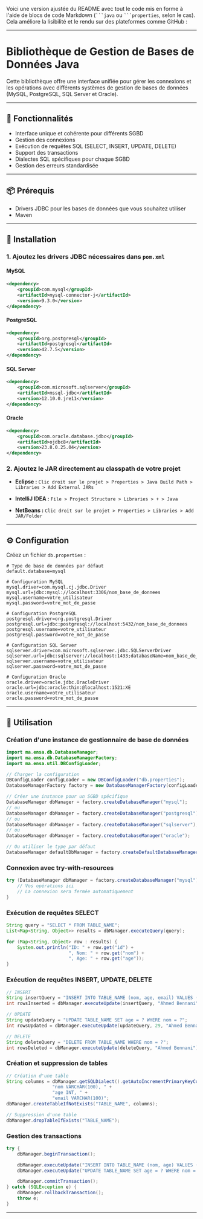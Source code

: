 Voici une version ajustée du README avec tout le code mis en forme à l'aide de blocs de code Markdown (` ```java ` ou ` ```properties `, selon le cas). Cela améliore la lisibilité et le rendu sur des plateformes comme GitHub :

---

# **Bibliothèque de Gestion de Bases de Données Java**

Cette bibliothèque offre une interface unifiée pour gérer les connexions et les opérations avec différents systèmes de gestion de bases de données (MySQL, PostgreSQL, SQL Server et Oracle).

---

## 🚀 Fonctionnalités

* Interface unique et cohérente pour différents SGBD
* Gestion des connexions
* Exécution de requêtes SQL (SELECT, INSERT, UPDATE, DELETE)
* Support des transactions
* Dialectes SQL spécifiques pour chaque SGBD
* Gestion des erreurs standardisée

---

## 📦 Prérequis

* Drivers JDBC pour les bases de données que vous souhaitez utiliser
* Maven

---

## 🔧 Installation

### 1. Ajoutez les drivers JDBC nécessaires dans `pom.xml`

#### **MySQL**

```xml
<dependency>
    <groupId>com.mysql</groupId>
    <artifactId>mysql-connector-j</artifactId>
    <version>9.3.0</version>
</dependency>
```

#### **PostgreSQL**

```xml
<dependency>
    <groupId>org.postgresql</groupId>
    <artifactId>postgresql</artifactId>
    <version>42.7.5</version>
</dependency>
```

#### **SQL Server**

```xml
<dependency>
    <groupId>com.microsoft.sqlserver</groupId>
    <artifactId>mssql-jdbc</artifactId>
    <version>12.10.0.jre11</version>
</dependency>
```

#### **Oracle**

```xml
<dependency>
    <groupId>com.oracle.database.jdbc</groupId>
    <artifactId>ojdbc8</artifactId>
    <version>23.8.0.25.04</version>
</dependency>
```

### 2. Ajoutez le JAR directement au classpath de votre projet

* **Eclipse :**
  `Clic droit sur le projet > Properties > Java Build Path > Libraries > Add External JARs`

* **IntelliJ IDEA :**
  `File > Project Structure > Libraries > + > Java`

* **NetBeans :**
  `Clic droit sur le projet > Properties > Libraries > Add JAR/Folder`

---

## ⚙️ Configuration

Créez un fichier `db.properties` :

```properties
# Type de base de données par défaut
default.database=mysql

# Configuration MySQL
mysql.driver=com.mysql.cj.jdbc.Driver
mysql.url=jdbc:mysql://localhost:3306/nom_base_de_donnees
mysql.username=votre_utilisateur
mysql.password=votre_mot_de_passe

# Configuration PostgreSQL
postgresql.driver=org.postgresql.Driver
postgresql.url=jdbc:postgresql://localhost:5432/nom_base_de_donnees
postgresql.username=votre_utilisateur
postgresql.password=votre_mot_de_passe

# Configuration SQL Server
sqlserver.driver=com.microsoft.sqlserver.jdbc.SQLServerDriver
sqlserver.url=jdbc:sqlserver://localhost:1433;databaseName=nom_base_de_donnees;encrypt=true;trustServerCertificate=true
sqlserver.username=votre_utilisateur
sqlserver.password=votre_mot_de_passe

# Configuration Oracle
oracle.driver=oracle.jdbc.OracleDriver
oracle.url=jdbc:oracle:thin:@localhost:1521:XE
oracle.username=votre_utilisateur
oracle.password=votre_mot_de_passe
```

---

## 🧪 Utilisation

### Création d'une instance de gestionnaire de base de données

```java
import ma.ensa.db.DatabaseManager;
import ma.ensa.db.DatabaseManagerFactory;
import ma.ensa.util.DBConfigLoader;

// Charger la configuration
DBConfigLoader configLoader = new DBConfigLoader("db.properties");
DatabaseManagerFactory factory = new DatabaseManagerFactory(configLoader);

// Créer une instance pour un SGBD spécifique
DatabaseManager dbManager = factory.createDatabaseManager("mysql");
// ou
DatabaseManager dbManager = factory.createDatabaseManager("postgresql");
// ou
DatabaseManager dbManager = factory.createDatabaseManager("sqlserver");
// ou
DatabaseManager dbManager = factory.createDatabaseManager("oracle");

// Ou utiliser le type par défaut
DatabaseManager defaultDbManager = factory.createDefaultDatabaseManager();
```

### Connexion avec try-with-resources

```java
try (DatabaseManager dbManager = factory.createDatabaseManager("mysql")) {
    // Vos opérations ici
    // La connexion sera fermée automatiquement
}
```

### Exécution de requêtes SELECT

```java
String query = "SELECT * FROM TABLE_NAME";
List<Map<String, Object>> results = dbManager.executeQuery(query);

for (Map<String, Object> row : results) {
    System.out.println("ID: " + row.get("id") +
                       ", Nom: " + row.get("nom") +
                       ", Age: " + row.get("age"));
}
```

### Exécution de requêtes INSERT, UPDATE, DELETE

```java
// INSERT
String insertQuery = "INSERT INTO TABLE_NAME (nom, age, email) VALUES (?, ?, ?)";
int rowsInserted = dbManager.executeUpdate(insertQuery, "Ahmed Bennani", 28, "ahmed@mail.com");

// UPDATE
String updateQuery = "UPDATE TABLE_NAME SET age = ? WHERE nom = ?";
int rowsUpdated = dbManager.executeUpdate(updateQuery, 29, "Ahmed Bennani");

// DELETE
String deleteQuery = "DELETE FROM TABLE_NAME WHERE nom = ?";
int rowsDeleted = dbManager.executeUpdate(deleteQuery, "Ahmed Bennani");
```

### Création et suppression de tables

```java
// Création d'une table
String columns = dbManager.getSQLDialect().getAutoIncrementPrimaryKeyColumn("id") + ", " +
                 "nom VARCHAR(100), " +
                 "age INT, " +
                 "email VARCHAR(100)";
dbManager.createTableIfNotExists("TABLE_NAME", columns);

// Suppression d'une table
dbManager.dropTableIfExists("TABLE_NAME");
```

### Gestion des transactions

```java
try {
    dbManager.beginTransaction();

    dbManager.executeUpdate("INSERT INTO TABLE_NAME (nom, age) VALUES (?, ?)", "Omar", 25);
    dbManager.executeUpdate("UPDATE TABLE_NAME SET age = ? WHERE nom = ?", 35, "Ahmed");

    dbManager.commitTransaction();
} catch (SQLException e) {
    dbManager.rollbackTransaction();
    throw e;
}
```

---


